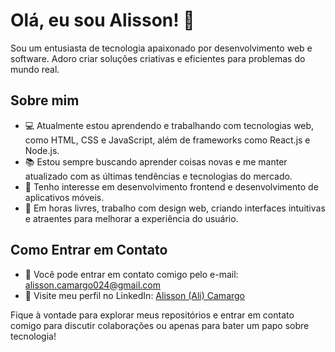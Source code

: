 # Olá, eu sou Alisson! 👋

Sou um entusiasta de tecnologia apaixonado por desenvolvimento web e software. Adoro criar soluções criativas e eficientes para problemas do mundo real.

## Sobre mim

- 💻 Atualmente estou aprendendo e trabalhando com tecnologias web, como HTML, CSS e JavaScript, além de frameworks como React.js e Node.js.
- 📚 Estou sempre buscando aprender coisas novas e me manter atualizado com as últimas tendências e tecnologias do mercado.
- 🌱 Tenho interesse em desenvolvimento frontend e desenvolvimento de aplicativos móveis.
- 🎨 Em horas livres, trabalho com design web, criando interfaces intuitivas e atraentes para melhorar a experiência do usuário.

## Como Entrar em Contato

- 📧 Você pode entrar em contato comigo pelo e-mail: alisson.camargo024@gmail.com
- 🔗 Visite meu perfil no LinkedIn: [Alisson (Ali) Camargo](https://www.linkedin.com/in/alissoncamargo)
<!-- 
🌐 Confira meu portfólio online: [Seu Portfólio](link para o seu portfólio) 
-->

Fique à vontade para explorar meus repositórios e entrar em contato comigo para discutir colaborações ou apenas para bater um papo sobre tecnologia!
